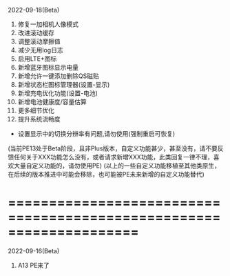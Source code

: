 2022-09-18(Beta)
1. 修复一加相机人像模式
2. 改进滚动缓存
3. 调整滚动摩擦值
4. 减少无用log日志
5. 启用LTE+图标
6. 新增蓝牙图标显示电量
7. 新增允许一键添加删除QS磁贴
8. 新增状态栏图标管理器(设置-显示)
9. 新增充电优化功能(设置-电池)
10. 新增电池健康度/容量估算
11. 更多细节优化
12. 提升系统流畅度

* 设置显示中的切换分辨率有问题,请勿使用(强制重启可恢复)

(当前PE13处于Beta阶段，且非Plus版本，自定义功能甚少，甚至没有，请不要反馈任何关于XXX功能怎么没有，或者请求新增XXX功能，此类回复一律不理，喜欢大量自定义功能的，请勿使用PE)
(以上的一些自定义功能移植至其他类原生，在后续的版本推进中可能会移除，也可能被PE未来新增的自定义功能替代)

====================================================================
====================================================================

2022-09-16(Beta)
1. A13 PE来了

